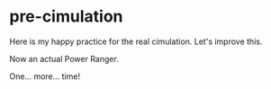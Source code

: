 # pre-cimulation
Here is my happy practice for the real cimulation.
Let's improve this.

Now an actual Power Ranger.

One... more... time!